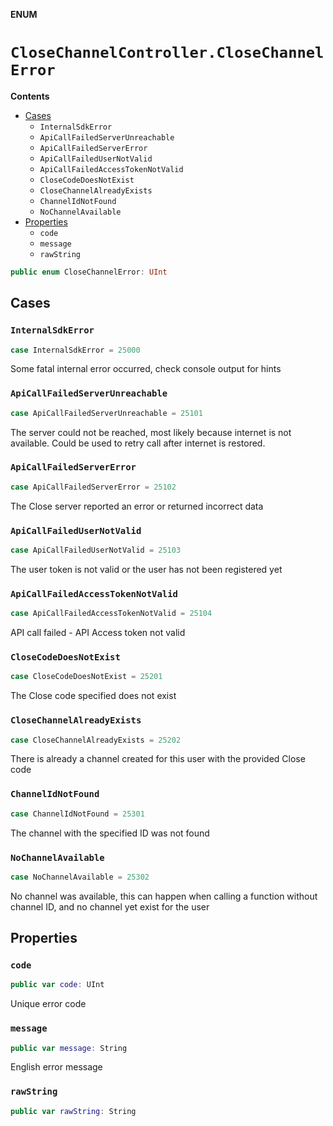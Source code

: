 **ENUM**

# `CloseChannelController.CloseChannelError`

**Contents**

- [Cases](#cases)
  - `InternalSdkError`
  - `ApiCallFailedServerUnreachable`
  - `ApiCallFailedServerError`
  - `ApiCallFailedUserNotValid`
  - `ApiCallFailedAccessTokenNotValid`
  - `CloseCodeDoesNotExist`
  - `CloseChannelAlreadyExists`
  - `ChannelIdNotFound`
  - `NoChannelAvailable`
- [Properties](#properties)
  - `code`
  - `message`
  - `rawString`

```swift
public enum CloseChannelError: UInt
```

## Cases
### `InternalSdkError`

```swift
case InternalSdkError = 25000
```

Some fatal internal error occurred, check console output for hints

### `ApiCallFailedServerUnreachable`

```swift
case ApiCallFailedServerUnreachable = 25101
```

The server could not be reached, most likely because internet is not available. Could be used to retry call after internet is restored.

### `ApiCallFailedServerError`

```swift
case ApiCallFailedServerError = 25102
```

The Close server reported an error or returned incorrect data

### `ApiCallFailedUserNotValid`

```swift
case ApiCallFailedUserNotValid = 25103
```

The user token is not valid or the user has not been registered yet

### `ApiCallFailedAccessTokenNotValid`

```swift
case ApiCallFailedAccessTokenNotValid = 25104
```

API call failed - API Access token not valid

### `CloseCodeDoesNotExist`

```swift
case CloseCodeDoesNotExist = 25201
```

The Close code specified does not exist

### `CloseChannelAlreadyExists`

```swift
case CloseChannelAlreadyExists = 25202
```

There is already a channel created for this user with the provided Close code

### `ChannelIdNotFound`

```swift
case ChannelIdNotFound = 25301
```

The channel with the specified ID was not found

### `NoChannelAvailable`

```swift
case NoChannelAvailable = 25302
```

No channel was available, this can happen when calling a function without channel ID, and no channel yet exist for the user

## Properties
### `code`

```swift
public var code: UInt
```

Unique error code

### `message`

```swift
public var message: String
```

English error message

### `rawString`

```swift
public var rawString: String
```
